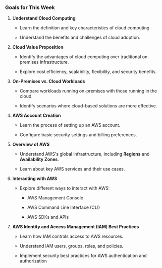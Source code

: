 ### **Goals for This Week**

1.  **Understand Cloud Computing**
    
    *   Learn the definition and key characteristics of cloud computing.
        
    *   Understand the benefits and challenges of cloud adoption.
        
2.  **Cloud Value Proposition**
    
    *   Identify the advantages of cloud computing over traditional on-premises infrastructure.
        
    *   Explore cost efficiency, scalability, flexibility, and security benefits.
        
3.  **On-Premises vs. Cloud Workloads**
    
    *   Compare workloads running on-premises with those running in the cloud.
        
    *   Identify scenarios where cloud-based solutions are more effective.
        
4.  **AWS Account Creation**
    
    *   Learn the process of setting up an AWS account.
        
    *   Configure basic security settings and billing preferences.
        
5.  **Overview of AWS**
    
    *   Understand AWS's global infrastructure, including **Regions** and **Availability Zones**.
        
    *   Learn about key AWS services and their use cases.
        
6.  **Interacting with AWS**
    
    *   Explore different ways to interact with AWS:
        
        *   AWS Management Console
            
        *   AWS Command Line Interface (CLI)
            
        *   AWS SDKs and APIs
            
7.  **AWS Identity and Access Management (IAM) Best Practices**
    
    *   Learn how IAM controls access to AWS resources.
        
    *   Understand IAM users, groups, roles, and policies.
        
    *   Implement security best practices for AWS authentication and authorization
